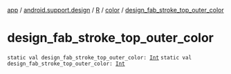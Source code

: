 [app](../../../index.md) / [android.support.design](../../index.md) / [R](../index.md) / [color](index.md) / [design_fab_stroke_top_outer_color](./design_fab_stroke_top_outer_color.md)

# design_fab_stroke_top_outer_color

`static val design_fab_stroke_top_outer_color: `[`Int`](https://kotlinlang.org/api/latest/jvm/stdlib/kotlin/-int/index.html)
`static val design_fab_stroke_top_outer_color: `[`Int`](https://kotlinlang.org/api/latest/jvm/stdlib/kotlin/-int/index.html)